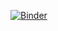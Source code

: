[![Binder](https://mybinder.org/badge_logo.svg)](https://mybinder.org/v2/gh/sparks-ai/TIAS/main?labpath=TIAS_zelf_aan_de_slag.ipynb)
